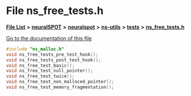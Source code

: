 

# File ns\_free\_tests.h

[**File List**](files.md) **>** [**neuralSPOT**](dir_75594cce7c7773aa3cb253214bf56510.md) **>** [**neuralspot**](dir_b737d82f35ec218ac5a7ef4105db9c0e.md) **>** [**ns-utils**](dir_8caed56d1b8d43fb57ec0577c38aa59e.md) **>** [**tests**](dir_62cfc4ab5fe382f357338287112ab49a.md) **>** [**ns\_free\_tests.h**](ns__free__tests_8h.md)

[Go to the documentation of this file](ns__free__tests_8h.md)


```C++
#include "ns_malloc.h"
void ns_free_tests_pre_test_hook();
void ns_free_tests_post_test_hook();
void ns_free_test_basic();
void ns_free_test_null_pointer();
void ns_free_test_twice();
void ns_free_test_non_malloced_pointer();
void ns_free_test_memory_fragmentation();
```


